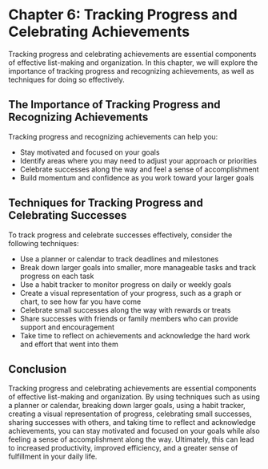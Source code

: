 Chapter 6: Tracking Progress and Celebrating Achievements
=========================================================

Tracking progress and celebrating achievements are essential components of effective list-making and organization. In this chapter, we will explore the importance of tracking progress and recognizing achievements, as well as techniques for doing so effectively.

The Importance of Tracking Progress and Recognizing Achievements
----------------------------------------------------------------

Tracking progress and recognizing achievements can help you:

* Stay motivated and focused on your goals
* Identify areas where you may need to adjust your approach or priorities
* Celebrate successes along the way and feel a sense of accomplishment
* Build momentum and confidence as you work toward your larger goals

Techniques for Tracking Progress and Celebrating Successes
----------------------------------------------------------

To track progress and celebrate successes effectively, consider the following techniques:

* Use a planner or calendar to track deadlines and milestones
* Break down larger goals into smaller, more manageable tasks and track progress on each task
* Use a habit tracker to monitor progress on daily or weekly goals
* Create a visual representation of your progress, such as a graph or chart, to see how far you have come
* Celebrate small successes along the way with rewards or treats
* Share successes with friends or family members who can provide support and encouragement
* Take time to reflect on achievements and acknowledge the hard work and effort that went into them

Conclusion
----------

Tracking progress and celebrating achievements are essential components of effective list-making and organization. By using techniques such as using a planner or calendar, breaking down larger goals, using a habit tracker, creating a visual representation of progress, celebrating small successes, sharing successes with others, and taking time to reflect and acknowledge achievements, you can stay motivated and focused on your goals while also feeling a sense of accomplishment along the way. Ultimately, this can lead to increased productivity, improved efficiency, and a greater sense of fulfillment in your daily life.
